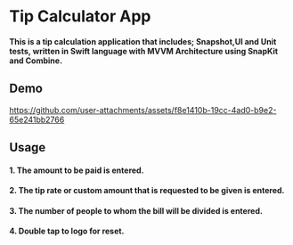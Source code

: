 # Tip Calculator App

#### This is a tip calculation application that includes; Snapshot,UI and Unit tests, written in Swift language with MVVM Architecture using SnapKit and Combine.


## Demo
https://github.com/user-attachments/assets/f8e1410b-19cc-4ad0-b9e2-65e241bb2766

## Usage
#### 1. The amount to be paid is entered.
#### 2. The tip rate or custom amount that is requested to be given is entered.
#### 3. The number of people to whom the bill will be divided is entered.
#### 4. Double tap to logo for reset.
